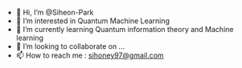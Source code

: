 - 👋 Hi, I’m @Siheon-Park
- 👀 I’m interested in Quantum Machine Learning
- 🌱 I’m currently learning Quantum information theory and Machine learning
- 💞️ I’m looking to collaborate on ...
- 📫 How to reach me : sihoney97@gmail.com

<!---
Siheon-Park/Siheon-Park is a ✨ special ✨ repository because its `README.md` (this file) appears on your GitHub profile.
You can click the Preview link to take a look at your changes.
--->
